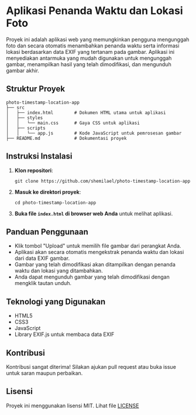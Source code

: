 # Aplikasi Penanda Waktu dan Lokasi Foto

Proyek ini adalah aplikasi web yang memungkinkan pengguna mengunggah foto dan secara otomatis menambahkan penanda waktu serta informasi lokasi berdasarkan data EXIF yang tertanam pada gambar. Aplikasi ini menyediakan antarmuka yang mudah digunakan untuk mengunggah gambar, menampilkan hasil yang telah dimodifikasi, dan mengunduh gambar akhir.

## Struktur Proyek

```
photo-timestamp-location-app
├── src
│   ├── index.html        # Dokumen HTML utama untuk aplikasi
│   ├── styles
│   │   └── main.css      # Gaya CSS untuk aplikasi
│   ├── scripts
│   │   └── app.js        # Kode JavaScript untuk pemrosesan gambar
├── README.md             # Dokumentasi proyek
```

## Instruksi Instalasi

1. **Klon repositori**:
   ```
   git clone https://github.com/shemilael/photo-timestamp-location-app
   ```

2. **Masuk ke direktori proyek**:
   ```
   cd photo-timestamp-location-app
   ```

3. **Buka file `index.html` di browser web Anda** untuk melihat aplikasi.

## Panduan Penggunaan

- Klik tombol "Upload" untuk memilih file gambar dari perangkat Anda.
- Aplikasi akan secara otomatis mengekstrak penanda waktu dan lokasi dari data EXIF gambar.
- Gambar yang telah dimodifikasi akan ditampilkan dengan penanda waktu dan lokasi yang ditambahkan.
- Anda dapat mengunduh gambar yang telah dimodifikasi dengan mengklik tautan unduh.

## Teknologi yang Digunakan

- HTML5
- CSS3
- JavaScript
- Library EXIF.js untuk membaca data EXIF

## Kontribusi

Kontribusi sangat diterima! Silakan ajukan pull request atau buka issue untuk saran maupun perbaikan.

## Lisensi

Proyek ini menggunakan lisensi MIT. Lihat file [LICENSE](https://github.com/shemilael/photo-timestamp-location-app/blob/main/LICENSE)
